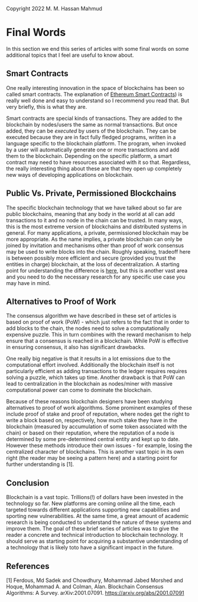 Copyright 2022 M. M. Hassan Mahmud

# Final Words

In this section we end this series of articles with some final words on some additional topics that I feel are useful to know about. 

## Smart Contracts

One really interesting innovation in the space of blockchains has been so called smart contracts. The explanation of [Ethereum Smart Contracts](https://ethereum.org/en/developers/docs/smart-contracts/)) is really well done and easy to understand so I recommend you read that. But very briefly, this is what they are. 

Smart contracts are special kinds of transactions. They are added to the blockchain by nodes/users the same as normal transactions. But once added, they can be _executed_ by users of the blockchain. They can be executed because they are in fact fully fledged programs, written in a language specific to the blockchain platform. The program, when invoked by a user will automatically generate one or more transactions and add them to the blockchain. Depending on the specific platform, a smart contract may need to have resources associated with it so that. Regardless, the really interesting thing about these are that they open up completely new ways of developing  applications on blockchain.


## Public Vs. Private, Permissioned Blockchains

The specific blockchain technology that we have talked about so far are public blockchains, meaning that any body in the world at all can add transactions to it and no node in the chain can be trusted. In many ways, this is the most extreme version of blockchains and distributed systems in general. For many applications, a private, permissioned blockchain may be more appropriate. As the name implies, a private blockchain can only be joined by invitation and mechanisms other than proof of work consensus may be used to write blocks into the chain. Roughly speaking, tradeoff here is between possibly more efficient and secure (provided you trust the entities in charge) blockchain, at the loss of decentralization. A starting point for understanding the difference is [here](https://www.blockchain-council.org/blockchain/public-vs-private-blockchain-a-comprehensive-comparison/), but this is another vast area and you need to do the necessary research for any specific use case you may have in mind.


## Alternatives to Proof of Work

The consensus algorithm we have described in these set of articles is based on proof of work (PoW) - which just refers to the fact that in order to add blocks to the chain, the nodes need to solve a computationally expensive puzzle. This in turn combines with the reward mechanism to help ensure that a consensus is reached in a blockchain. While PoW is effective in ensuring consensus, it also has significant drawbacks. 

One really big negative is that it results in a lot emissions due to the computational effort involved. Additionally the blockchain itself is not particularly efficient as adding transactions to the ledger requires requires solving a puzzle, which takes up time. Another drawback is that PoW can lead to centralization in the blockchain as nodes/miner with massive computational power can come to dominate the blockchain.

Because of these reasons blockchain designers have been studying alternatives to proof of work algorithms. Some prominent examples of these include proof of stake and proof of reputation, where nodes get the right to write a block based on, respectively, how much stake they have in the blockchain (measured by accumulation of some token associated with the chain) or based on their reputation, where the reputation of a node is determined by some pre-determined central entity and kept up to date. However these methods introduce their own issues - for example, losing the centralized character of blockchains. This is another vast topic in its own right (the reader may be seeing a pattern here) and a starting point for further understanding is [1].

## Conclusion 

 Blockchain is a vast topic. Trillions(!) of dollars have been invested in the technology so far. New platforms are coming online all the time, each targeted towards different applications supporting new capabilities and sporting new vulnerabilities. At the same time, a great amount of academic research is being conducted to understand the nature of these systems and improve them. The goal of these brief series of articles was to give the reader a concrete and technical introduction to blockchain technology. It should serve as starting point for acquiring a substantive understanding of a technology that is likely toto have a significant impact in the future.


## References

 [1] Ferdous, Md Sadek and Chowdhury, Mohammad Jabed Morshed and Hoque, Mohammad A. and Colman, Alan. Blockchain Consensus Algorithms: A Survey. arXiv:2001.07091. https://arxiv.org/abs/2001.07091
